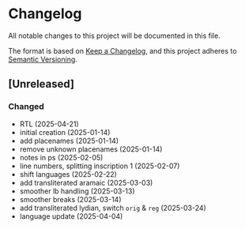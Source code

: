 # Changelog

All notable changes to this project will be documented in this file.

The format is based on [Keep a Changelog](https://keepachangelog.com/en/1.0.0/),
and this project adheres to [Semantic Versioning](https://semver.org/spec/v2.0.0.html).


## [Unreleased]

### Changed
- RTL (2025-04-21)
- initial creation (2025-01-14)
- add placenames (2025-01-14)
- remove unknown placenames (2025-01-14)
- notes in ps (2025-02-05)
- line numbers, splitting inscription 1 (2025-02-07)
- shift languages (2025-02-22)
- add transliterated aramaic (2025-03-03)
- smoother lb handling (2025-03-13)
- smoother breaks (2025-03-14)
- add transliterated lydian, switch `orig` & `reg` (2025-03-24)
- language update (2025-04-04)
